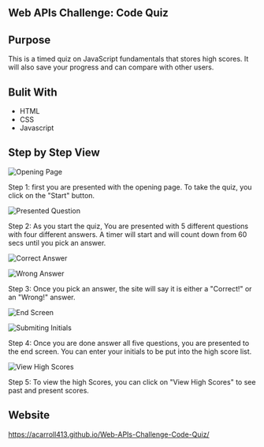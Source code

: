 ## Web APIs Challenge: Code Quiz

## Purpose
This is a timed quiz on JavaScript fundamentals that stores high scores. It will also save your progress and can compare with other users.

## Bulit With
* HTML
* CSS
* Javascript

## Step by Step View

![Opening Page](https://user-images.githubusercontent.com/92825363/144733655-25a5d738-f0f2-40c9-b21e-802b2caae443.png)

Step 1:
first you are presented with the opening page. To take the quiz, you click on the "Start" button.

![Presented Question](https://user-images.githubusercontent.com/92825363/144733867-2b305807-5cc7-4005-b26e-3433fc8400c8.png)

Step 2: 
As you start the quiz, You are presented with 5 different questions with four different answers. A timer will start and will count down from 60 secs until you pick an answer.

![Correct Answer](https://user-images.githubusercontent.com/92825363/144733922-5165eb84-5094-4487-908b-6d1b71b10224.png)

![Wrong Answer](https://user-images.githubusercontent.com/92825363/144733923-93363a39-db65-4c3b-88c9-a8831a6fba25.png)

Step 3:
Once you pick an answer, the site will say it is either a "Correct!" or an "Wrong!" answer.

![End Screen](https://user-images.githubusercontent.com/92825363/144733946-7a240043-4818-4844-8e42-695aa2781050.png)

![Submiting Initials](https://user-images.githubusercontent.com/92825363/144733947-317d6afd-c962-47fb-98f4-d091d5d1e153.png)

Step 4:
Once you are done answer all five questions, you are presented to the end screen. You can enter your initials to be put into the high score list.

![View High Scores](https://user-images.githubusercontent.com/92825363/144733980-0dd34979-6edd-4be9-9f10-f3b9ddf8a0e6.png)

Step 5:
To view the high Scores, you can click on "View High Scores" to see past and present scores.

## Website
https://acarroll413.github.io/Web-APIs-Challenge-Code-Quiz/
